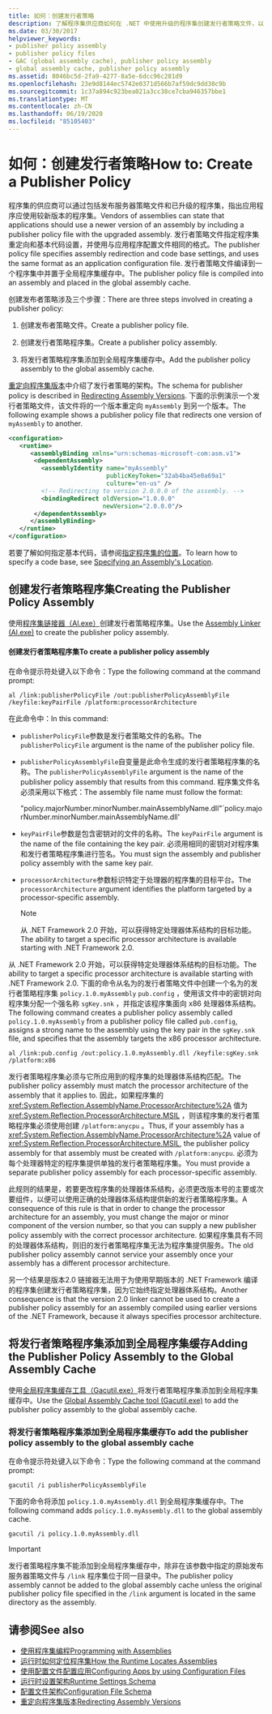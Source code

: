 ```yaml
---
title: 如何：创建发行者策略
description: 了解程序集供应商如何在 .NET 中使用升级的程序集创建发行者策略文件，以规定应用程序应使用较新版本。
ms.date: 03/30/2017
helpviewer_keywords:
- publisher policy assembly
- publisher policy files
- GAC (global assembly cache), publisher policy assembly
- global assembly cache, publisher policy assembly
ms.assetid: 8046bc5d-2fa9-4277-8a5e-6dcc96c281d9
ms.openlocfilehash: 23e9d8144ec5742e0371d566b7af59dc9dd30c9b
ms.sourcegitcommit: 1c37a894c923bea021a3cc38ce7cba946357bbe1
ms.translationtype: MT
ms.contentlocale: zh-CN
ms.lasthandoff: 06/19/2020
ms.locfileid: "85105403"
---
```

# <a name="how-to-create-a-publisher-policy"></a><span data-ttu-id="38e6d-103">如何：创建发行者策略</span><span class="sxs-lookup"><span data-stu-id="38e6d-103">How to: Create a Publisher Policy</span></span>

<span data-ttu-id="38e6d-104">程序集的供应商可以通过包括发布服务器策略文件和已升级的程序集，指出应用程序应使用较新版本的程序集。</span><span class="sxs-lookup"><span data-stu-id="38e6d-104">Vendors of assemblies can state that applications should use a newer version of an assembly by including a publisher policy file with the upgraded assembly.</span></span> <span data-ttu-id="38e6d-105">发行者策略文件指定程序集重定向和基本代码设置，并使用与应用程序配置文件相同的格式。</span><span class="sxs-lookup"><span data-stu-id="38e6d-105">The publisher policy file specifies assembly redirection and code base settings, and uses the same format as an application configuration file.</span></span> <span data-ttu-id="38e6d-106">发行者策略文件编译到一个程序集中并置于全局程序集缓存中。</span><span class="sxs-lookup"><span data-stu-id="38e6d-106">The publisher policy file is compiled into an assembly and placed in the global assembly cache.</span></span>

<span data-ttu-id="38e6d-107">创建发布者策略涉及三个步骤：</span><span class="sxs-lookup"><span data-stu-id="38e6d-107">There are three steps involved in creating a publisher policy:</span></span>

1. <span data-ttu-id="38e6d-108">创建发布者策略文件。</span><span class="sxs-lookup"><span data-stu-id="38e6d-108">Create a publisher policy file.</span></span>

2. <span data-ttu-id="38e6d-109">创建发行者策略程序集。</span><span class="sxs-lookup"><span data-stu-id="38e6d-109">Create a publisher policy assembly.</span></span>

3. <span data-ttu-id="38e6d-110">将发行者策略程序集添加到全局程序集缓存中。</span><span class="sxs-lookup"><span data-stu-id="38e6d-110">Add the publisher policy assembly to the global assembly cache.</span></span>

<span data-ttu-id="38e6d-111">[重定向程序集版本](redirect-assembly-versions.md)中介绍了发行者策略的架构。</span><span class="sxs-lookup"><span data-stu-id="38e6d-111">The schema for publisher policy is described in [Redirecting Assembly Versions](redirect-assembly-versions.md).</span></span> <span data-ttu-id="38e6d-112">下面的示例演示一个发行者策略文件，该文件将的一个版本重定向 `myAssembly` 到另一个版本。</span><span class="sxs-lookup"><span data-stu-id="38e6d-112">The following example shows a publisher policy file that redirects one version of `myAssembly` to another.</span></span>

```xml
<configuration>
   <runtime>
      <assemblyBinding xmlns="urn:schemas-microsoft-com:asm.v1">
       <dependentAssembly>
         <assemblyIdentity name="myAssembly"
                           publicKeyToken="32ab4ba45e0a69a1"
                           culture="en-us" />
         <!-- Redirecting to version 2.0.0.0 of the assembly. -->
         <bindingRedirect oldVersion="1.0.0.0"
                          newVersion="2.0.0.0"/>
       </dependentAssembly>
      </assemblyBinding>
   </runtime>
</configuration>
```

<span data-ttu-id="38e6d-113">若要了解如何指定基本代码，请参阅[指定程序集的位置](specify-assembly-location.md)。</span><span class="sxs-lookup"><span data-stu-id="38e6d-113">To learn how to specify a code base, see [Specifying an Assembly's Location](specify-assembly-location.md).</span></span>

## <a name="creating-the-publisher-policy-assembly"></a><span data-ttu-id="38e6d-114">创建发行者策略程序集</span><span class="sxs-lookup"><span data-stu-id="38e6d-114">Creating the Publisher Policy Assembly</span></span>

<span data-ttu-id="38e6d-115">使用[程序集链接器（Al.exe）](../tools/al-exe-assembly-linker.md)创建发行者策略程序集。</span><span class="sxs-lookup"><span data-stu-id="38e6d-115">Use the [Assembly Linker (Al.exe)](../tools/al-exe-assembly-linker.md) to create the publisher policy assembly.</span></span>

#### <a name="to-create-a-publisher-policy-assembly"></a><span data-ttu-id="38e6d-116">创建发行者策略程序集</span><span class="sxs-lookup"><span data-stu-id="38e6d-116">To create a publisher policy assembly</span></span>

<span data-ttu-id="38e6d-117">在命令提示符处键入以下命令：</span><span class="sxs-lookup"><span data-stu-id="38e6d-117">Type the following command at the command prompt:</span></span>

```console
al /link:publisherPolicyFile /out:publisherPolicyAssemblyFile /keyfile:keyPairFile /platform:processorArchitecture
```

<span data-ttu-id="38e6d-118">在此命令中：</span><span class="sxs-lookup"><span data-stu-id="38e6d-118">In this command:</span></span>

- <span data-ttu-id="38e6d-119">`publisherPolicyFile`参数是发行者策略文件的名称。</span><span class="sxs-lookup"><span data-stu-id="38e6d-119">The `publisherPolicyFile` argument is the name of the publisher policy file.</span></span>

- <span data-ttu-id="38e6d-120">`publisherPolicyAssemblyFile`自变量是此命令生成的发行者策略程序集的名称。</span><span class="sxs-lookup"><span data-stu-id="38e6d-120">The `publisherPolicyAssemblyFile` argument is the name of the publisher policy assembly that results from this command.</span></span> <span data-ttu-id="38e6d-121">程序集文件名必须采用以下格式：</span><span class="sxs-lookup"><span data-stu-id="38e6d-121">The assembly file name must follow the format:</span></span>

  <span data-ttu-id="38e6d-122">"policy.majorNumber.minorNumber.mainAssemblyName.dll"</span><span class="sxs-lookup"><span data-stu-id="38e6d-122">\`policy.majorNumber.minorNumber.mainAssemblyName.dll'</span></span>

- <span data-ttu-id="38e6d-123">`keyPairFile`参数是包含密钥对的文件的名称。</span><span class="sxs-lookup"><span data-stu-id="38e6d-123">The `keyPairFile` argument is the name of the file containing the key pair.</span></span> <span data-ttu-id="38e6d-124">必须用相同的密钥对对程序集和发行者策略程序集进行签名。</span><span class="sxs-lookup"><span data-stu-id="38e6d-124">You must sign the assembly and publisher policy assembly with the same key pair.</span></span>

- <span data-ttu-id="38e6d-125">`processorArchitecture`参数标识特定于处理器的程序集的目标平台。</span><span class="sxs-lookup"><span data-stu-id="38e6d-125">The `processorArchitecture` argument identifies the platform targeted by a processor-specific assembly.</span></span>

  > [!NOTE]
  > <span data-ttu-id="38e6d-126">从 .NET Framework 2.0 开始，可以获得特定处理器体系结构的目标功能。</span><span class="sxs-lookup"><span data-stu-id="38e6d-126">The ability to target a specific processor architecture is available starting with .NET Framework 2.0.</span></span>

<span data-ttu-id="38e6d-127">从 .NET Framework 2.0 开始，可以获得特定处理器体系结构的目标功能。</span><span class="sxs-lookup"><span data-stu-id="38e6d-127">The ability to target a specific processor architecture is available starting with .NET Framework 2.0.</span></span> <span data-ttu-id="38e6d-128">下面的命令从名为的发行者策略文件中创建一个名为的发行者策略程序集 `policy.1.0.myAssembly` `pub.config` ，使用该文件中的密钥对向程序集分配一个强名称 `sgKey.snk` ，并指定该程序集面向 x86 处理器体系结构。</span><span class="sxs-lookup"><span data-stu-id="38e6d-128">The following command creates a publisher policy assembly called `policy.1.0.myAssembly` from a publisher policy file called `pub.config`, assigns a strong name to the assembly using the key pair in the `sgKey.snk` file, and specifies that the assembly targets the x86 processor architecture.</span></span>

```console
al /link:pub.config /out:policy.1.0.myAssembly.dll /keyfile:sgKey.snk /platform:x86
```

<span data-ttu-id="38e6d-129">发行者策略程序集必须与它所应用到的程序集的处理器体系结构匹配。</span><span class="sxs-lookup"><span data-stu-id="38e6d-129">The publisher policy assembly must match the processor architecture of the assembly that it applies to.</span></span> <span data-ttu-id="38e6d-130">因此，如果程序集的 <xref:System.Reflection.AssemblyName.ProcessorArchitecture%2A> 值为 <xref:System.Reflection.ProcessorArchitecture.MSIL> ，则该程序集的发行者策略程序集必须使用创建 `/platform:anycpu` 。</span><span class="sxs-lookup"><span data-stu-id="38e6d-130">Thus, if your assembly has a <xref:System.Reflection.AssemblyName.ProcessorArchitecture%2A> value of <xref:System.Reflection.ProcessorArchitecture.MSIL>, the publisher policy assembly for that assembly must be created with `/platform:anycpu`.</span></span> <span data-ttu-id="38e6d-131">必须为每个处理器特定的程序集提供单独的发行者策略程序集。</span><span class="sxs-lookup"><span data-stu-id="38e6d-131">You must provide a separate publisher policy assembly for each processor-specific assembly.</span></span>

<span data-ttu-id="38e6d-132">此规则的结果是，若要更改程序集的处理器体系结构，必须更改版本号的主要或次要组件，以便可以使用正确的处理器体系结构提供新的发行者策略程序集。</span><span class="sxs-lookup"><span data-stu-id="38e6d-132">A consequence of this rule is that in order to change the processor architecture for an assembly, you must change the major or minor component of the version number, so that you can supply a new publisher policy assembly with the correct processor architecture.</span></span> <span data-ttu-id="38e6d-133">如果程序集具有不同的处理器体系结构，则旧的发行者策略程序集无法为程序集提供服务。</span><span class="sxs-lookup"><span data-stu-id="38e6d-133">The old publisher policy assembly cannot service your assembly once your assembly has a different processor architecture.</span></span>

<span data-ttu-id="38e6d-134">另一个结果是版本2.0 链接器无法用于为使用早期版本的 .NET Framework 编译的程序集创建发行者策略程序集，因为它始终指定处理器体系结构。</span><span class="sxs-lookup"><span data-stu-id="38e6d-134">Another consequence is that the version 2.0 linker cannot be used to create a publisher policy assembly for an assembly compiled using earlier versions of the .NET Framework, because it always specifies processor architecture.</span></span>

## <a name="adding-the-publisher-policy-assembly-to-the-global-assembly-cache"></a><span data-ttu-id="38e6d-135">将发行者策略程序集添加到全局程序集缓存</span><span class="sxs-lookup"><span data-stu-id="38e6d-135">Adding the Publisher Policy Assembly to the Global Assembly Cache</span></span>

<span data-ttu-id="38e6d-136">使用[全局程序集缓存工具（Gacutil.exe）](../tools/gacutil-exe-gac-tool.md)将发行者策略程序集添加到全局程序集缓存中。</span><span class="sxs-lookup"><span data-stu-id="38e6d-136">Use the [Global Assembly Cache tool (Gacutil.exe)](../tools/gacutil-exe-gac-tool.md) to add the publisher policy assembly to the global assembly cache.</span></span>

### <a name="to-add-the-publisher-policy-assembly-to-the-global-assembly-cache"></a><span data-ttu-id="38e6d-137">将发行者策略程序集添加到全局程序集缓存</span><span class="sxs-lookup"><span data-stu-id="38e6d-137">To add the publisher policy assembly to the global assembly cache</span></span>

<span data-ttu-id="38e6d-138">在命令提示符处键入以下命令：</span><span class="sxs-lookup"><span data-stu-id="38e6d-138">Type the following command at the command prompt:</span></span>

```console
gacutil /i publisherPolicyAssemblyFile
```

<span data-ttu-id="38e6d-139">下面的命令将添加 `policy.1.0.myAssembly.dll` 到全局程序集缓存中。</span><span class="sxs-lookup"><span data-stu-id="38e6d-139">The following command adds `policy.1.0.myAssembly.dll` to the global assembly cache.</span></span>

```console
gacutil /i policy.1.0.myAssembly.dll
```

> [!IMPORTANT]
> <span data-ttu-id="38e6d-140">发行者策略程序集不能添加到全局程序集缓存中，除非在该参数中指定的原始发布服务器策略文件与 `/link` 程序集位于同一目录中。</span><span class="sxs-lookup"><span data-stu-id="38e6d-140">The publisher policy assembly cannot be added to the global assembly cache unless the original publisher policy file specified in the `/link` argument is located in the same directory as the assembly.</span></span>

## <a name="see-also"></a><span data-ttu-id="38e6d-141">请参阅</span><span class="sxs-lookup"><span data-stu-id="38e6d-141">See also</span></span>

- [<span data-ttu-id="38e6d-142">使用程序集编程</span><span class="sxs-lookup"><span data-stu-id="38e6d-142">Programming with Assemblies</span></span>](../../standard/assembly/index.md)
- [<span data-ttu-id="38e6d-143">运行时如何定位程序集</span><span class="sxs-lookup"><span data-stu-id="38e6d-143">How the Runtime Locates Assemblies</span></span>](../deployment/how-the-runtime-locates-assemblies.md)
- [<span data-ttu-id="38e6d-144">使用配置文件配置应用</span><span class="sxs-lookup"><span data-stu-id="38e6d-144">Configuring Apps by using Configuration Files</span></span>](index.md)
- [<span data-ttu-id="38e6d-145">运行时设置架构</span><span class="sxs-lookup"><span data-stu-id="38e6d-145">Runtime Settings Schema</span></span>](./file-schema/runtime/index.md)
- [<span data-ttu-id="38e6d-146">配置文件架构</span><span class="sxs-lookup"><span data-stu-id="38e6d-146">Configuration File Schema</span></span>](./file-schema/index.md)
- [<span data-ttu-id="38e6d-147">重定向程序集版本</span><span class="sxs-lookup"><span data-stu-id="38e6d-147">Redirecting Assembly Versions</span></span>](redirect-assembly-versions.md)
